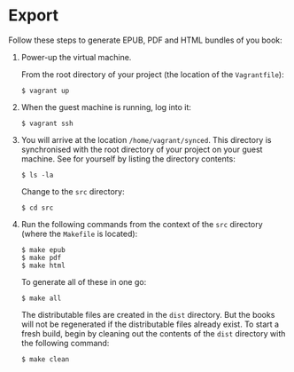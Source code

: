 # Export

Follow these steps to generate EPUB, PDF and HTML bundles of you book:

1.  Power-up the virtual machine.

    From the root directory of your project (the location of the `Vagrantfile`):

    ```cli
    $ vagrant up
    ```

2.  When the guest machine is running, log into it:

    ```cli
    $ vagrant ssh
    ```

3.  You will arrive at the location `/home/vagrant/synced`. This directory is synchronised with the root directory of your project on your guest machine. See for yourself by listing the directory contents:

    ```cli
    $ ls -la
    ```

    Change to the `src` directory:

    ```cli
    $ cd src
    ```

4.  Run the following commands from the context of the `src` directory (where the `Makefile` is located):

    ```cli
    $ make epub
    $ make pdf
    $ make html
    ```

    To generate all of these in one go:

    ```cli
    $ make all
    ```

    The distributable files are created in the `dist` directory. But the books will not be regenerated if the distributable files already exist. To start a fresh build, begin by cleaning out the contents of the `dist` directory with the following command:

    ```cli
    $ make clean
    ```
